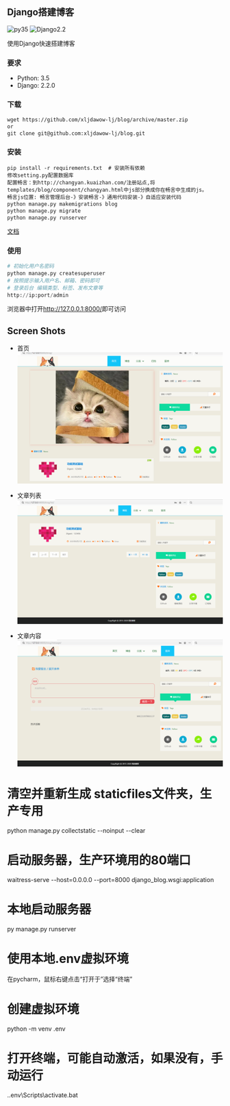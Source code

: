 ## Django搭建博客
![py35](https://img.shields.io/badge/Python-3.5-red.svg) 
![Django2.2](https://img.shields.io/badge/Django-2.2.0-green.svg)

使用Django快速搭建博客
### 要求
* Python: 3.5
* Django: 2.2.0

### 下载
```
wget https://github.com/xljdawow-lj/blog/archive/master.zip
or
git clone git@github.com:xljdawow-lj/blog.git
```

### 安装
```
pip install -r requirements.txt  # 安装所有依赖
修改setting.py配置数据库
配置畅言：到http://changyan.kuaizhan.com/注册站点,将templates/blog/component/changyan.html中js部分换成你在畅言中生成的js。
畅言js位置: 畅言管理后台-》安装畅言-》通用代码安装-》自适应安装代码
python manage.py makemigrations blog
python manage.py migrate
python manage.py runserver
```
[文档](docs/install.md)

### 使用

```python
# 初始化用户名密码
python manage.py createsuperuser
# 按照提示输入用户名、邮箱、密码即可
# 登录后台 编辑类型、标签、发布文章等
http://ip:port/admin

```

浏览器中打开<http://127.0.0.1:8000/>即可访问

## Screen Shots

* 首页
![首页](docs/image/img_1.png)

* 文章列表
![文章列表](docs/image/img_2.png)

* 文章内容
![文章内容](docs/image/img_3.png)

# 清空并重新生成 staticfiles文件夹，生产专用
python manage.py collectstatic --noinput --clear

# 启动服务器，生产环境用的80端口
waitress-serve --host=0.0.0.0 --port=8000 django_blog.wsgi:application

# 本地启动服务器
py manage.py runserver

# 使用本地.env虚拟环境
在pycharm，鼠标右键点击“打开于”选择“终端”

# 创建虚拟环境
python -m venv .env

# 打开终端，可能自动激活，如果没有，手动运行
.\.env\Scripts\activate.bat
